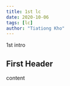 ```yaml
---
title: 1st lc
date: 2020-10-06
tags: [lc]
author: "Tiationg Kho"
---
```


1st intro


## First Header

content


